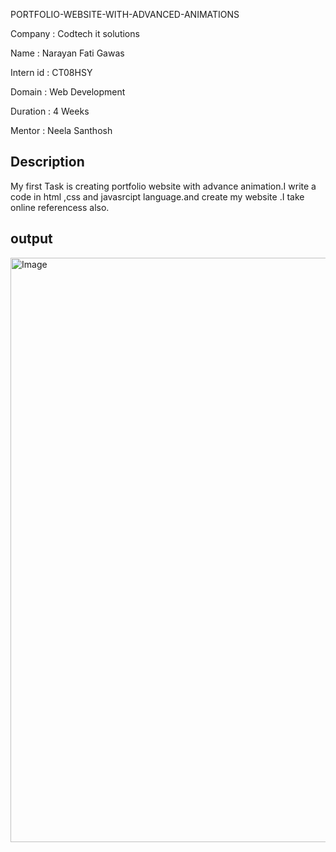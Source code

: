 PORTFOLIO-WEBSITE-WITH-ADVANCED-ANIMATIONS

Company : Codtech it solutions

Name : Narayan Fati Gawas

Intern id : CT08HSY

Domain : Web Development

Duration : 4 Weeks

Mentor : Neela Santhosh

## Description ##
My first Task is creating portfolio website with advance animation.I write a code in html ,css and javasrcipt language.and create my website .I take online referencess also.

## output ##

<img width="935" alt="Image" src="https://github.com/user-attachments/assets/f8d43520-ef83-4201-8f7e-4684e423e6b2" />
